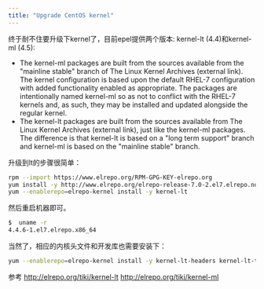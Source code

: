 ```yaml
---
title: "Upgrade CentOS kernel"
---
```


终于耐不住要升级下kernel了，目前epel提供两个版本: kernel-lt (4.4)和kernel-ml (4.5):

- The kernel-ml packages are built from the sources available from the "mainline stable" branch of The Linux Kernel Archives (external link). The kernel configuration is based upon the default RHEL-7 configuration with added functionality enabled as appropriate. The packages are intentionally named kernel-ml so as not to conflict with the RHEL-7 kernels and, as such, they may be installed and updated alongside the regular kernel.
- The kernel-lt packages are built from the sources available from The Linux Kernel Archives (external link), just like the kernel-ml packages. The difference is that kernel-lt is based on a "long term support" branch and kernel-ml is based on the "mainline stable" branch.


升级到lt的步骤很简单：

```sh
rpm --import https://www.elrepo.org/RPM-GPG-KEY-elrepo.org
yum install -y http://www.elrepo.org/elrepo-release-7.0-2.el7.elrepo.noarch.rpm
yum --enablerepo=elrepo-kernel install -y kernel-lt
```

然后重启机器即可。

```sh
$  uname -r
4.4.6-1.el7.elrepo.x86_64
```

当然了，相应的内核头文件和开发库也需要安装下：

```sh
yum --enablerepo=elrepo-kernel install -y kernel-lt-headers kernel-lt-tools kernel-lt-devel
```

参考 http://elrepo.org/tiki/kernel-lt http://elrepo.org/tiki/kernel-ml
